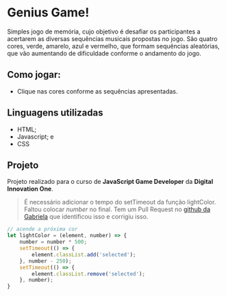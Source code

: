 # Genius Game!
Simples jogo de memória, cujo objetivo é desafiar os participantes a acertarem as diversas sequências musicais propostas no jogo. São quatro cores, verde, amarelo, azul e vermelho, que formam sequências aleatórias, que vão aumentando de dificuldade conforme o andamento do jogo.

## Como jogar:
* Clique nas cores conforme as sequências apresentadas.

## Linguagens utilizadas
* HTML;
* Javascript; e
* CSS

## Projeto
Projeto realizado para o curso de **JavaScript Game Developer** da **Digital Innovation One**.


>É necessário adicionar o tempo do setTimeout da função lightColor. Faltou colocar _number_ no final. Tem um Pull Request no [github da Gabriela](https://github.com/SpruceGabriela/genesis-dio) que identificou isso e corrigiu isso.

```javascript
// acende a próxima cor
let lightColor = (element, number) => {
    number = number * 500;
    setTimeout(() => {
        element.classList.add('selected');
    }, number - 250);
    setTimeout(() => {
        element.classList.remove('selected');
    }, number);
}
```
